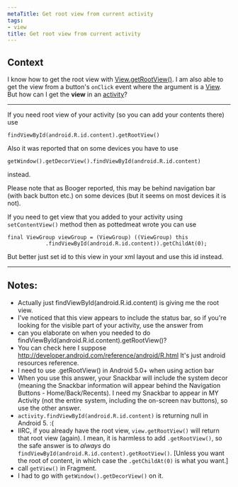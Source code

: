 ```yaml
---
metaTitle: Get root view from current activity
tags:
- view
title: Get root view from current activity
---
```


## Context

I know how to get the root view with [View.getRootView()](http://developer.android.com/reference/android/view/View.html#getRootView%28%29). I am also able to get the view from a button's `onClick` event where the argument is a [View](http://developer.android.com/reference/android/view/View.html). But how can I get the **view** in an [activity](http://developer.android.com/reference/android/app/Activity.html)?



---

If you need root view of your activity (so you can add your contents there) use



```
findViewById(android.R.id.content).getRootView()

```

Also it was reported that on some devices you have to use 



```
getWindow().getDecorView().findViewById(android.R.id.content)

```

instead.


Please note that as Booger reported, this may be behind navigation bar (with back button etc.) on some devices (but it seems on most devices it is not).


If you need to get view that you added to your activity using `setContentView()` method then as pottedmeat wrote you can use



```
final ViewGroup viewGroup = (ViewGroup) ((ViewGroup) this
            .findViewById(android.R.id.content)).getChildAt(0);

```

But better just set id to this view in your xml layout and use this id instead.



---

## Notes:

- Actually just findViewById(android.R.id.content) is giving me the root view.
- I've noticed that this view appears to include the status bar, so if you're looking for the visible part of your activity, use the answer from 
-  can you elaborate on when you needed to do findViewById(android.R.id.content).getRootView()?
- You can check here I suppose http://developer.android.com/reference/android/R.html It's just android resources reference.
-  I need to use .getRootView() in Android 5.0+ when using action bar
- When you use this answer, your Snackbar will include the system decor (meaning the Snackbar information will appear behind the Navigation Buttons - Home/Back/Recents). I need my Snackbar to appear in MY Activity (not the entire system, including the on-screen nav buttons), so use the other answer.
- `activity.findViewById(android.R.id.content)` is returning null in Android 5. :(
-  IIRC, if you already have the root view, `view.getRootView()` will return that root view (again). I mean, it is harmless to add `.getRootView()`, so the safe answer is to *always* do `findViewById(android.R.id.content).getRootView()`. [Unless you want the root of content, in which case the `.getChildAt(0)` is what you want.]
-  call `getView()` in Fragment.
- I had to go with `getWindow().getDecorView()` on it.
